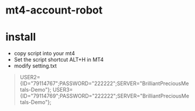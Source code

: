 # mt4-account-robot
install
======
* copy script into your mt4
* Set the script shortcut ALT+H in MT4
* modify setting.txt

>    USER2={ID="79114767";PASSWORD="222222";SERVER="BrilliantPreciousMetals-Demo"};
>    USER3={ID="79114769";PASSWORD="222222";SERVER="BrilliantPreciousMetals-Demo"};

